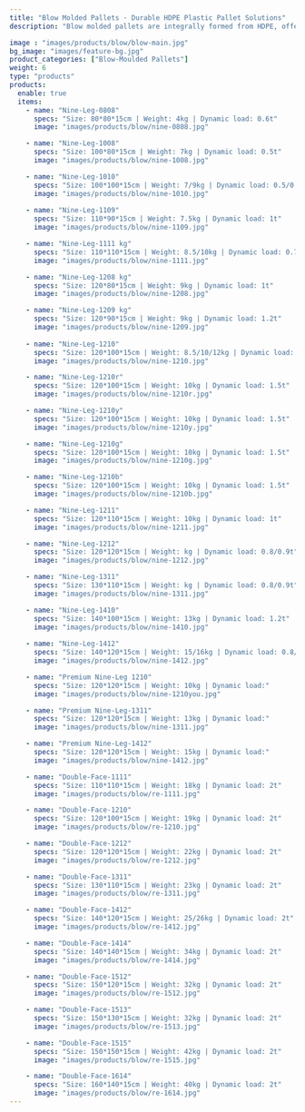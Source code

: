 ```yaml
---
title: "Blow Molded Pallets · Durable HDPE Plastic Pallet Solutions"
description: "Blow molded pallets are integrally formed from HDPE, offering strength and durability for both heavy-duty and lightweight applications. Widely used in warehousing, logistics, and export shipping, they meet the needs of industries such as food and chemicals."

image : "images/products/blow/blow-main.jpg"
bg_image: "images/feature-bg.jpg"
product_categories: ["Blow-Moulded Pallets"]
weight: 6
type: "products"
products:
  enable: true
  items:
    - name: "Nine-Leg-0808"
      specs: "Size: 80*80*15cm | Weight: 4kg | Dynamic load: 0.6t"
      image: "images/products/blow/nine-0808.jpg"

    - name: "Nine-Leg-1008"
      specs: "Size: 100*80*15cm | Weight: 7kg | Dynamic load: 0.5t"
      image: "images/products/blow/nine-1008.jpg"

    - name: "Nine-Leg-1010"
      specs: "Size: 100*100*15cm | Weight: 7/9kg | Dynamic load: 0.5/0.7t"
      image: "images/products/blow/nine-1010.jpg"
    
    - name: "Nine-Leg-1109"
      specs: "Size: 110*90*15cm | Weight: 7.5kg | Dynamic load: 1t"
      image: "images/products/blow/nine-1109.jpg"

    - name: "Nine-Leg-1111 kg"
      specs: "Size: 110*110*15cm | Weight: 8.5/10kg | Dynamic load: 0.7t"
      image: "images/products/blow/nine-1111.jpg" 

    - name: "Nine-Leg-1208 kg"
      specs: "Size: 120*80*15cm | Weight: 9kg | Dynamic load: 1t"
      image: "images/products/blow/nine-1208.jpg" 

    - name: "Nine-Leg-1209 kg"
      specs: "Size: 120*90*15cm | Weight: 9kg | Dynamic load: 1.2t"
      image: "images/products/blow/nine-1209.jpg" 
    
    - name: "Nine-Leg-1210"
      specs: "Size: 120*100*15cm | Weight: 8.5/10/12kg | Dynamic load: 0.7/0.8/1t"
      image: "images/products/blow/nine-1210.jpg" 

    - name: "Nine-Leg-1210r"
      specs: "Size: 120*100*15cm | Weight: 10kg | Dynamic load: 1.5t"
      image: "images/products/blow/nine-1210r.jpg"

    - name: "Nine-Leg-1210y"
      specs: "Size: 120*100*15cm | Weight: 10kg | Dynamic load: 1.5t"
      image: "images/products/blow/nine-1210y.jpg" 

    - name: "Nine-Leg-1210g"
      specs: "Size: 120*100*15cm | Weight: 10kg | Dynamic load: 1.5t"
      image: "images/products/blow/nine-1210g.jpg" 

    - name: "Nine-Leg-1210b"
      specs: "Size: 120*100*15cm | Weight: 10kg | Dynamic load: 1.5t"
      image: "images/products/blow/nine-1210b.jpg" 

    - name: "Nine-Leg-1211"
      specs: "Size: 120*110*15cm | Weight: 10kg | Dynamic load: 1t"
      image: "images/products/blow/nine-1211.jpg" 

    - name: "Nine-Leg-1212"
      specs: "Size: 120*120*15cm | Weight: kg | Dynamic load: 0.8/0.9t"
      image: "images/products/blow/nine-1212.jpg" 

    - name: "Nine-Leg-1311"
      specs: "Size: 130*110*15cm | Weight: kg | Dynamic load: 0.8/0.9t"
      image: "images/products/blow/nine-1311.jpg" 

    - name: "Nine-Leg-1410"
      specs: "Size: 140*100*15cm | Weight: 13kg | Dynamic load: 1.2t"
      image: "images/products/blow/nine-1410.jpg" 
    
    - name: "Nine-Leg-1412"
      specs: "Size: 140*120*15cm | Weight: 15/16kg | Dynamic load: 0.8/1t"
      image: "images/products/blow/nine-1412.jpg" 

    - name: "Premium Nine-Leg 1210"
      specs: "Size: 120*120*15cm | Weight: 10kg | Dynamic load:"
      image: "images/products/blow/nine-1210you.jpg" 

    - name: "Premium Nine-Leg-1311"
      specs: "Size: 120*120*15cm | Weight: 13kg | Dynamic load:"
      image: "images/products/blow/nine-1311.jpg" 

    - name: "Premium Nine-Leg-1412"
      specs: "Size: 120*120*15cm | Weight: 15kg | Dynamic load:"
      image: "images/products/blow/nine-1412.jpg" 

    - name: "Double-Face-1111"
      specs: "Size: 110*110*15cm | Weight: 18kg | Dynamic load: 2t"
      image: "images/products/blow/re-1111.jpg" 

    - name: "Double-Face-1210"
      specs: "Size: 120*100*15cm | Weight: 19kg | Dynamic load: 2t"
      image: "images/products/blow/re-1210.jpg" 

    - name: "Double-Face-1212"
      specs: "Size: 120*120*15cm | Weight: 22kg | Dynamic load: 2t"
      image: "images/products/blow/re-1212.jpg" 

    - name: "Double-Face-1311"
      specs: "Size: 130*110*15cm | Weight: 23kg | Dynamic load: 2t"
      image: "images/products/blow/re-1311.jpg" 

    - name: "Double-Face-1412"
      specs: "Size: 140*120*15cm | Weight: 25/26kg | Dynamic load: 2t"
      image: "images/products/blow/re-1412.jpg" 

    - name: "Double-Face-1414"
      specs: "Size: 140*140*15cm | Weight: 34kg | Dynamic load: 2t"
      image: "images/products/blow/re-1414.jpg" 

    - name: "Double-Face-1512"
      specs: "Size: 150*120*15cm | Weight: 32kg | Dynamic load: 2t"
      image: "images/products/blow/re-1512.jpg" 

    - name: "Double-Face-1513"
      specs: "Size: 150*130*15cm | Weight: 32kg | Dynamic load: 2t"
      image: "images/products/blow/re-1513.jpg" 

    - name: "Double-Face-1515"
      specs: "Size: 150*150*15cm | Weight: 42kg | Dynamic load: 2t"
      image: "images/products/blow/re-1515.jpg" 

    - name: "Double-Face-1614"
      specs: "Size: 160*140*15cm | Weight: 40kg | Dynamic load: 2t"
      image: "images/products/blow/re-1614.jpg" 
---
```

